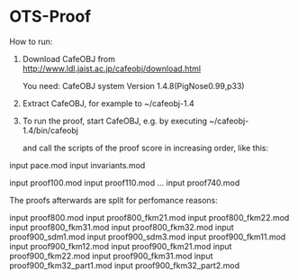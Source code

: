 OTS-Proof
=========

How to run:

1. Download CafeOBJ from 
   http://www.ldl.jaist.ac.jp/cafeobj/download.html

   You need: CafeOBJ system Version 1.4.8(PigNose0.99,p33)

2. Extract CafeOBJ, for example to ~/cafeobj-1.4

3. To run the proof, start CafeOBJ, e.g. by executing
   ~/cafeobj-1.4/bin/cafeobj

   and call the scripts of the proof score in 
   increasing order, like this:

input pace.mod
input invariants.mod

   input proof100.mod
   input proof110.mod
   ...
   input proof740.mod

   The proofs afterwards are split for perfomance reasons:

   input proof800.mod
   input proof800_fkm21.mod
   input proof800_fkm22.mod
   input proof800_fkm31.mod
   input proof800_fkm32.mod
   input proof900_sdm1.mod
   input proof900_sdm3.mod
   input proof900_fkm11.mod
   input proof900_fkm12.mod
   input proof900_fkm21.mod
   input proof900_fkm22.mod
   input proof900_fkm31.mod
   input proof900_fkm32_part1.mod
   input proof900_fkm32_part2.mod




